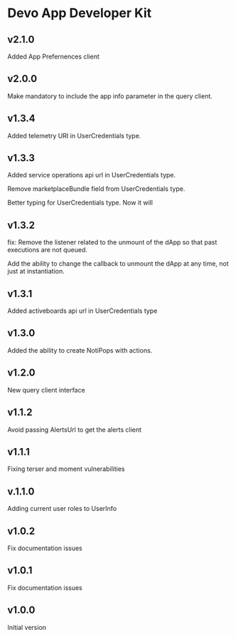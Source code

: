 # Devo App Developer Kit

## v2.1.0

Added App Prefernences client

## v2.0.0

Make mandatory to include the app info parameter in the query client.

## v1.3.4

Added telemetry URI in UserCredentials type.

## v1.3.3

Added service operations api url in UserCredentials type.

Remove marketplaceBundle field from UserCredentials type.

Better typing for UserCredentials type. Now it will

## v1.3.2

fix: Remove the listener related to the unmount of the dApp so that past executions are not queued.

Add the ability to change the callback to unmount the dApp at any time, not just at instantiation.

## v1.3.1

Added activeboards api url in UserCredentials type

## v1.3.0

Added the ability to create NotiPops with actions.

## v1.2.0

New query client interface

## v1.1.2

Avoid passing AlertsUrl to get the alerts client

## v1.1.1

Fixing terser and moment vulnerabilities

## v.1.1.0

Adding current user roles to UserInfo

## v1.0.2

Fix documentation issues

## v1.0.1

Fix documentation issues

## v1.0.0

Initial version
